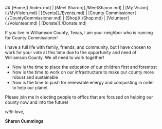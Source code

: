<div></div>
## [Home](./index.md) | [Meet Sharon](./MeetSharon.md) | [My Vision](./MyVision.md) | [Events](./Events.md) | [County Commissioner](./CountyCommissioner.md) | [Shop](./Shop.md) | [Volunteer](./Volunteer.md) | [Donate](./Donate.md) 

If you live in Williamson County, Texas, I am your neighbor who is running for County Commissioner!  

I have a full life with family, friends, and community, but I have chosen to work for your vote at this time due to the opportunity and need of Williamson County.  We all need to work together!

* Now is the time to place the education of our children first and foremost
* Now is the time to work on our infrastructure to make our county more robust and sustainable
* Now is the time to push for renewable energy and composting in order to help our planet

Please join me in electing people to office that are focused on helping our county now and into the future!

_with love_,

**Sharon Cummings**
